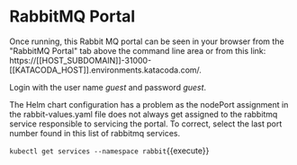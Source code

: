 # RabbitMQ Portal #

Once running, this Rabbit MQ portal can be seen in your browser from the "RabbitMQ Portal" tab above the command line area or from this link: https://[[HOST_SUBDOMAIN]]-31000-[[KATACODA_HOST]].environments.katacoda.com/.

Login with the user name _guest_ and password _guest_.

The Helm chart configuration has a problem as the nodePort assignment in the rabbit-values.yaml file does not always get assigned to the rabbitmq service responsible to servicing the portal. To correct, select the last port number found in this list of rabbitmq services.

`kubectl get services --namespace rabbit`{{execute}}

